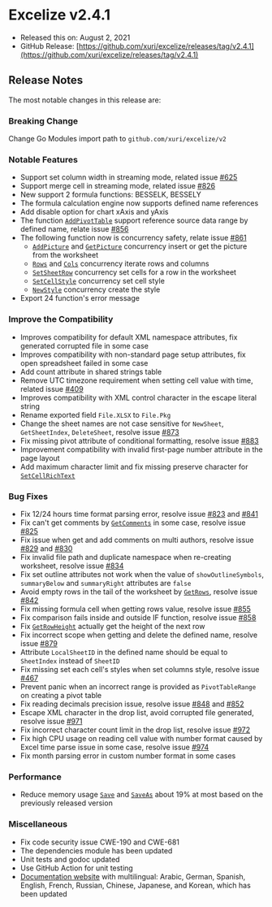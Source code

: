 # Excelize v2.4.1

* Released this on: August 2, 2021
* GitHub Release: [https://github.com/xuri/excelize/releases/tag/v2.4.1](https://github.com/xuri/excelize/releases/tag/v2.4.1)

## Release Notes

The most notable changes in this release are:

### Breaking Change

Change Go Modules import path to `github.com/xuri/excelize/v2`

### Notable Features

* Support set column width in streaming mode, related issue [#625](https://github.com/xuri/excelize/issues/625)
* Support merge cell in streaming mode, related issue [#826](https://github.com/xuri/excelize/issues/826)
* New support 2 formula functions: BESSELK, BESSELY
* The formula calculation engine now supports defined name references
* Add disable option for chart xAxis and yAxis
* The function [`AddPivotTable`](https://pkg.go.dev/github.com/xuri/excelize/v2@v2.4.1#File.AddPivotTable) support reference source data range by defined name, relate issue [#856](https://github.com/xuri/excelize/issues/856)
* The following function now is concurrency safety, relate issue [#861](https://github.com/xuri/excelize/issues/861)
  * [`AddPicture`](https://pkg.go.dev/github.com/xuri/excelize/v2@v2.4.1#File.AddPicture) and [`GetPicture`](https://pkg.go.dev/github.com/xuri/excelize/v2@v2.4.1#File.GetPicture) concurrency insert or get the picture from the worksheet
  * [`Rows`](https://pkg.go.dev/github.com/xuri/excelize/v2@v2.4.1#File.Rows) and [`Cols`](https://pkg.go.dev/github.com/xuri/excelize/v2@v2.4.1#File.Cols) concurrency iterate rows and columns
  * [`SetSheetRow`](https://pkg.go.dev/github.com/xuri/excelize/v2@v2.4.1#File.SetSheetRow) concurrency set cells for a row in the worksheet
  * [`SetCellStyle`](https://pkg.go.dev/github.com/xuri/excelize/v2@v2.4.1#File.SetCellStyle) concurrency set cell style
  * [`NewStyle`](https://pkg.go.dev/github.com/xuri/excelize/v2@v2.4.1#File.NewStyle) concurrency create the style
* Export 24 function's error message

### Improve the Compatibility

* Improves compatibility for default XML namespace attributes, fix generated corrupted file in some case
* Improves compatibility with non-standard page setup attributes, fix open spreadsheet failed in some case
* Add count attribute in shared strings table
* Remove UTC timezone requirement when setting cell value with time, related issue [#409](https://github.com/xuri/excelize/issues/409)
* Improves compatibility with XML control character in the escape literal string
* Rename exported field `File.XLSX` to `File.Pkg`
* Change the sheet names are not case sensitive for `NewSheet`, `GetSheetIndex`, `DeleteSheet`, resolve issue [#873](https://github.com/xuri/excelize/issues/873)
* Fix missing pivot attribute of conditional formatting, resolve issue [#883](https://github.com/xuri/excelize/issues/883)
* Improvement compatibility with invalid first-page number attribute in the page layout
* Add maximum character limit and fix missing preserve character for [`SetCellRichText`](https://pkg.go.dev/github.com/xuri/excelize/v2@v2.4.1#File.SetCellRichText)

### Bug Fixes

* Fix 12/24 hours time format parsing error, resolve issue [#823](https://github.com/xuri/excelize/issues/823) and [#841](https://github.com/xuri/excelize/issues/841)
* Fix can't get comments by [`GetComments`](https://pkg.go.dev/github.com/xuri/excelize/v2@v2.4.1#File.GetComments) in some case, resolve issue [#825](https://github.com/xuri/excelize/issues/825)
* Fix issue when get and add comments on multi authors, resolve issue [#829](https://github.com/xuri/excelize/issues/829) and [#830](https://github.com/xuri/excelize/issues/830)
* Fix invalid file path and duplicate namespace when re-creating worksheet, resolve issue [#834](https://github.com/xuri/excelize/issues/834)
* Fix set outline attributes not work when the value of `showOutlineSymbols`, `summaryBelow` and `summaryRight` attributes are `false`
* Avoid empty rows in the tail of the worksheet by [`GetRows`](https://pkg.go.dev/github.com/xuri/excelize/v2@v2.4.1#File.GetRows), resolve issue [#842](https://github.com/xuri/excelize/issues/842)
* Fix missing formula cell when getting rows value, resolve issue [#855](https://github.com/xuri/excelize/issues/855)
* Fix comparison fails inside and outside IF function, resolve issue [#858](https://github.com/xuri/excelize/issues/858)
* Fix [`GetRowHeight`](https://pkg.go.dev/github.com/xuri/excelize/v2@v2.4.1#File.GetRowHeight) actually get the height of the next row
* Fix incorrect scope when getting and delete the defined name, resolve issue [#879](https://github.com/xuri/excelize/issues/879)
* Attribute `LocalSheetID` in the defined name should be equal to `SheetIndex` instead of `SheetID`
* Fix missing set each cell's styles when set columns style, resolve issue [#467](https://github.com/xuri/excelize/issues/467)
* Prevent panic when an incorrect range is provided as `PivotTableRange` on creating a pivot table
* Fix reading decimals precision issue, resolve issue [#848](https://github.com/xuri/excelize/issues/848) and [#852](https://github.com/xuri/excelize/issues/852)
* Escape XML character in the drop list, avoid corrupted file generated, resolve issue [#971](https://github.com/xuri/excelize/issues/971)
* Fix incorrect character count limit in the drop list, resolve issue [#972](https://github.com/xuri/excelize/issues/972)
* Fix high CPU usage on reading cell value with number format caused by Excel time parse issue in some case, resolve issue [#974](https://github.com/xuri/excelize/issues/974)
* Fix month parsing error in custom number format in some cases

### Performance

* Reduce memory usage [`Save`](https://pkg.go.dev/github.com/xuri/excelize/v2@v2.4.1#File.Save) and [`SaveAs`](https://pkg.go.dev/github.com/xuri/excelize/v2@v2.4.1#File.SaveAs) about 19% at most based on the previously released version

### Miscellaneous

* Fix code security issue CWE-190 and CWE-681
* The dependencies module has been updated
* Unit tests and godoc updated
* Use GitHub Action for unit testing
* [Documentation website](https://xuri.me/excelize) with multilingual: Arabic, German, Spanish, English, French, Russian, Chinese, Japanese, and Korean, which has been updated
